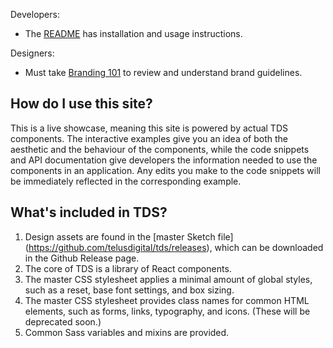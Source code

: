 Developers:

* The [README](https://github.com/telusdigital/tds/blob/master/README.md) has installation and usage instructions.

Designers:

* Must take [Branding 101](https://brand.telus.com/brand/presentations-training) to review and understand brand guidelines.


## How do I use this site?

This is a live showcase, meaning this site is powered by actual TDS components. The interactive examples give you an idea
of both the aesthetic and the behaviour of the components, while the code snippets and API documentation give developers
the information needed to use the components in an application. Any edits you make to the code snippets will be immediately
reflected in the corresponding example.


## What's included in TDS?

1. Design assets are found in the [master Sketch file] (https://github.com/telusdigital/tds/releases), which can be downloaded in the Github Release page.
2. The core of TDS is a library of React components.
3. The master CSS stylesheet applies a minimal amount of global styles, such as a reset, base font settings, and box sizing.
4. The master CSS stylesheet provides class names for common HTML elements, such as forms, links, typography, and icons. (These will be deprecated soon.)
5. Common Sass variables and mixins are provided.
